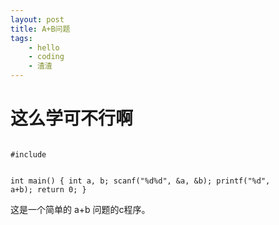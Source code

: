 ```yaml
---
layout: post
title: A+B问题
tags:
	- hello
	- coding
	- 渣渣
---
```


# 这么学可不行啊

<code class="cpp">
#include <stdio.h>

int main() {
	int a, b;
	scanf("%d%d", &a, &b);
	printf("%d", a+b);
	return 0;
}
</code>

这是一个简单的 a+b 问题的c程序。
